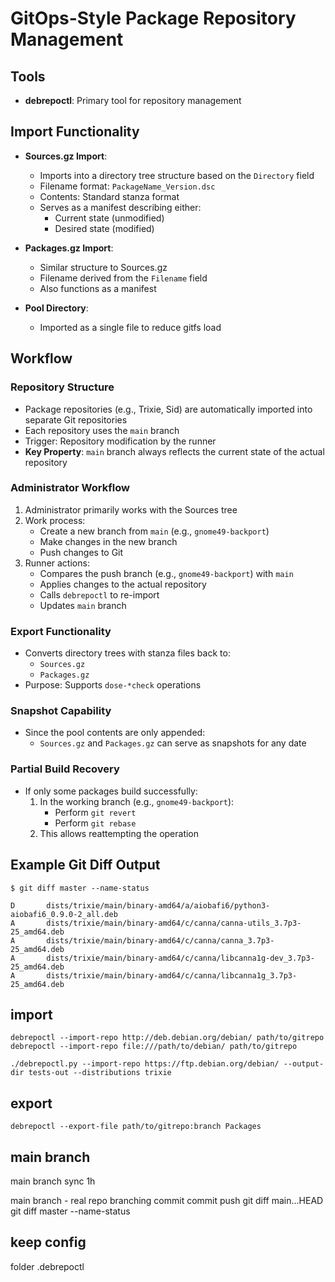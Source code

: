 # GitOps-Style Package Repository Management

## Tools
- **debrepoctl**: Primary tool for repository management

## Import Functionality
- **Sources.gz Import**:
  - Imports into a directory tree structure based on the `Directory` field
  - Filename format: `PackageName_Version.dsc`
  - Contents: Standard stanza format
  - Serves as a manifest describing either:
    - Current state (unmodified)
    - Desired state (modified)

- **Packages.gz Import**:
  - Similar structure to Sources.gz
  - Filename derived from the `Filename` field
  - Also functions as a manifest

- **Pool Directory**:
  - Imported as a single file to reduce gitfs load

## Workflow

### Repository Structure
- Package repositories (e.g., Trixie, Sid) are automatically imported into separate Git repositories
- Each repository uses the `main` branch
- Trigger: Repository modification by the runner
- **Key Property**: `main` branch always reflects the current state of the actual repository

### Administrator Workflow
1. Administrator primarily works with the Sources tree
2. Work process:
   - Create a new branch from `main` (e.g., `gnome49-backport`)
   - Make changes in the new branch
   - Push changes to Git
3. Runner actions:
   - Compares the push branch (e.g., `gnome49-backport`) with `main`
   - Applies changes to the actual repository
   - Calls `debrepoctl` to re-import
   - Updates `main` branch

### Export Functionality
- Converts directory trees with stanza files back to:
  - `Sources.gz`
  - `Packages.gz`
- Purpose: Supports `dose-*check` operations

### Snapshot Capability
- Since the pool contents are only appended:
  - `Sources.gz` and `Packages.gz` can serve as snapshots for any date

### Partial Build Recovery
- If only some packages build successfully:
  1. In the working branch (e.g., `gnome49-backport`):
     - Perform `git revert`
     - Perform `git rebase`
  2. This allows reattempting the operation

## Example Git Diff Output
```
$ git diff master --name-status

D       dists/trixie/main/binary-amd64/a/aiobafi6/python3-aiobafi6_0.9.0-2_all.deb
A       dists/trixie/main/binary-amd64/c/canna/canna-utils_3.7p3-25_amd64.deb
A       dists/trixie/main/binary-amd64/c/canna/canna_3.7p3-25_amd64.deb
A       dists/trixie/main/binary-amd64/c/canna/libcanna1g-dev_3.7p3-25_amd64.deb
A       dists/trixie/main/binary-amd64/c/canna/libcanna1g_3.7p3-25_amd64.deb
```

## import 

`debrepoctl --import-repo http://deb.debian.org/debian/ path/to/gitrepo`
`debrepoctl --import-repo file:///path/to/debian/ path/to/gitrepo`

`./debrepoctl.py --import-repo https://ftp.debian.org/debian/ --output-dir tests-out --distributions trixie`

## export 

`debrepoctl --export-file path/to/gitrepo:branch Packages`

## main branch

main branch sync 1h

main branch - real repo
branching
commit
commit
push
git diff main...HEAD
git diff master --name-status

## keep config

folder .debrepoctl
